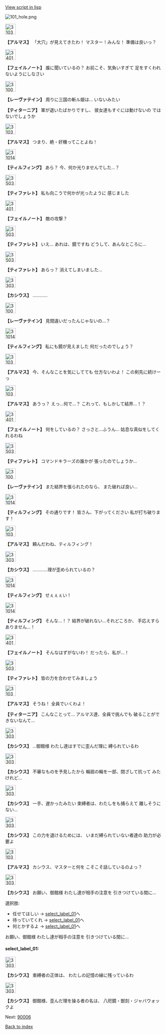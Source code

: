 [View script in lisp](../scripts/110150110.txt)

![101_hole.png](../images/backgrounds/101_hole.png)

<img src="../images/units/3103811.png" alt="3103811.png" height="34"/>

**【アルマス】**
「大穴」が見えてきたわ！
マスター！みんな！
準備は良いっ？

<img src="../images/units/3401911.png" alt="3401911.png" height="34"/>

**【フェイルノート】**
誰に聞いているの？
お前こそ、気負いすぎて
足をすくわれないようにしなさい

<img src="../images/units/3100211.png" alt="3100211.png" height="34"/>

**【レーヴァテイン】**
周りに三国の斬ル姫は…
いないみたい

**【ティターニア】**
軍が退いたばかりですし、
彼女達もすぐには動けないの
ではないでしょうか

<img src="../images/units/3103811.png" alt="3103811.png" height="34"/>

**【アルマス】**
つまり、絶・好機ってことよね！

<img src="../images/units/3101411.png" alt="3101411.png" height="34"/>

**【ティルフィング】**
あら？
今、何か光りませんでした…？

<img src="../images/units/3503211.png" alt="3503211.png" height="34"/>

**【ティファレト】**
私も向こうで何かが光ったように
感じました

<img src="../images/units/3401911.png" alt="3401911.png" height="34"/>

**【フェイルノート】**
敵の攻撃？

<img src="../images/units/3503211.png" alt="3503211.png" height="34"/>

**【ティファレト】**
いえ…
あれは、鏡ですね
どうして、あんなところに…

<img src="../images/units/3503211.png" alt="3503211.png" height="34"/>

**【ティファレト】**
あらっ？
消えてしまいました…

<img src="../images/units/3303111.png" alt="3303111.png" height="34"/>

**【カシウス】**
…………

<img src="../images/units/3100211.png" alt="3100211.png" height="34"/>

**【レーヴァテイン】**
見間違いだったんじゃないの…？

<img src="../images/units/3101411.png" alt="3101411.png" height="34"/>

**【ティルフィング】**
私にも鏡が見えました
何だったのでしょう？

<img src="../images/units/3103811.png" alt="3103811.png" height="34"/>

**【アルマス】**
今、そんなことを気にしてても
仕方ないわよ！
この剣先に続けーっ

<img src="../images/units/3103811.png" alt="3103811.png" height="34"/>

**【アルマス】**
あうっ？
えっ…何で…？
これって、もしかして結界…！？

<img src="../images/units/3401911.png" alt="3401911.png" height="34"/>

**【フェイルノート】**
何をしているの？
さっさと…ふうん…
姑息な真似をしてくれるわね

<img src="../images/units/3503211.png" alt="3503211.png" height="34"/>

**【ティファレト】**
コマンドキラーズの誰かが
張ったのでしょうか…

<img src="../images/units/3100211.png" alt="3100211.png" height="34"/>

**【レーヴァテイン】**
また結界を張られたのなら、
また破れば良い…

<img src="../images/units/3101411.png" alt="3101411.png" height="34"/>

**【ティルフィング】**
その通りです！
皆さん、下がってください
私が打ち破ります！

<img src="../images/units/3103811.png" alt="3103811.png" height="34"/>

**【アルマス】**
頼んだわね、ティルフィング！

<img src="../images/units/3303111.png" alt="3303111.png" height="34"/>

**【カシウス】**
…………理が歪められているの？

<img src="../images/units/3101411.png" alt="3101411.png" height="34"/>

**【ティルフィング】**
せぇぇぇい！

<img src="../images/units/3101411.png" alt="3101411.png" height="34"/>

**【ティルフィング】**
そんな…！？
結界が破れない…それどころか、
手応えすらありません…！

<img src="../images/units/3401911.png" alt="3401911.png" height="34"/>

**【フェイルノート】**
そんなはずがないわ！
だったら、私が…！

<img src="../images/units/3503211.png" alt="3503211.png" height="34"/>

**【ティファレト】**
皆の力を合わせてみましょう

<img src="../images/units/3103811.png" alt="3103811.png" height="34"/>

**【アルマス】**
そうね！
全員でいくわよ！

**【ティターニア】**
こんなことって…
アルマス達、全員で挑んでも
破ることができないなんて…

<img src="../images/units/3303111.png" alt="3303111.png" height="34"/>

**【カシウス】**
…御館様
わたし達はすでに歪んだ理に
縛られているわ

<img src="../images/units/3303111.png" alt="3303111.png" height="34"/>

**【カシウス】**
不審なものを予見したから
輪廻の輪を一部、閉ざして抗って
みたけれど…

<img src="../images/units/3303111.png" alt="3303111.png" height="34"/>

**【カシウス】**
一手、遅かったみたい
束縛者は、わたしをも捕らえて
離しそうにない…

<img src="../images/units/3303111.png" alt="3303111.png" height="34"/>

**【カシウス】**
この力を退けるためには、
いまだ縛られていない者達の
助力が必要よ

<img src="../images/units/3103811.png" alt="3103811.png" height="34"/>

**【アルマス】**
カシウス、マスターと何を
こそこそ話しているのよっ？

<img src="../images/units/3303111.png" alt="3303111.png" height="34"/>

**【カシウス】**
お願い、御館様
わたし達が相手の注意を
引きつけている間に…

選択肢:
- 任せてほしい → [select_label_01](#select_label_01)へ
- 待っていてくれ → [select_label_01](#select_label_01)へ
- 何とかするよ → [select_label_01](#select_label_01)へ

お願い、御館様
わたし達が相手の注意を
引きつけている間に…

#### select_label_01:

<img src="../images/units/3303111.png" alt="3303111.png" height="34"/>

**【カシウス】**
束縛者の正体は、
わたしの記憶の縁に残っているわ

<img src="../images/units/3303111.png" alt="3303111.png" height="34"/>

**【カシウス】**
御館様、歪んだ理を操る者の名は、
八咫鏡・獣刻・ジャバウォックよ

Next: [90006](90006.md)

[Back to index](index.md)
